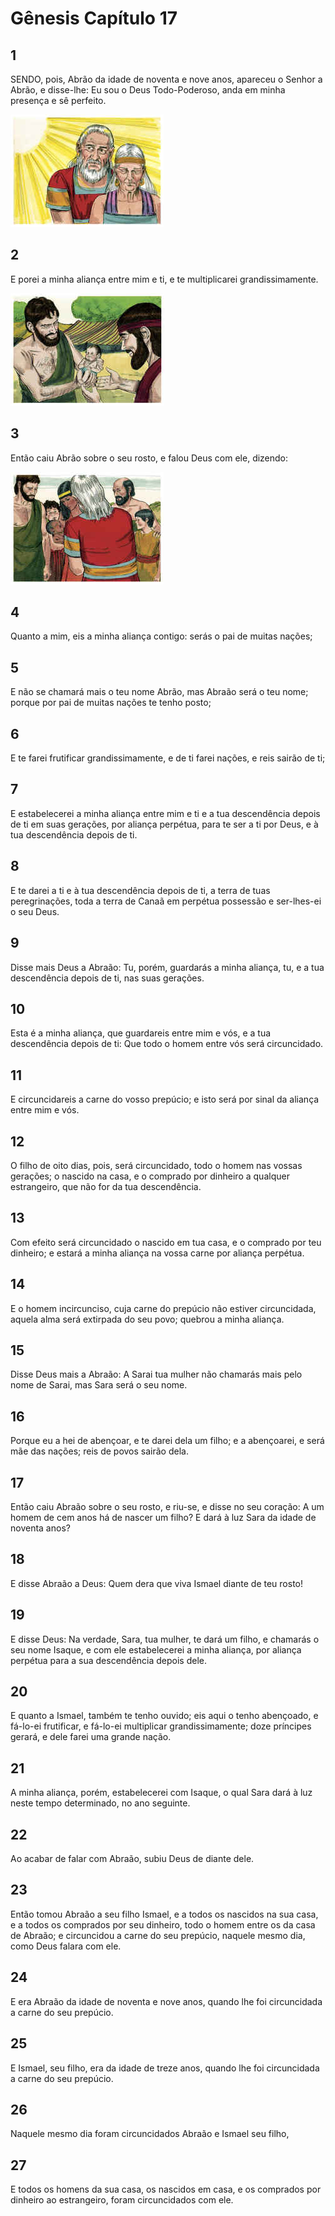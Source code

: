 # Gênesis Capítulo 17

## 1
SENDO, pois, Abrão da idade de noventa e nove anos, apareceu o Senhor a Abrão, e disse-lhe: Eu sou o Deus Todo-Poderoso, anda em minha presença e sê perfeito.

![](../.img/Gn/17/1-0.jpg)

## 2
E porei a minha aliança entre mim e ti, e te multiplicarei grandissimamente.

![](../.img/Gn/17/2-0.jpg)

## 3
Então caiu Abrão sobre o seu rosto, e falou Deus com ele, dizendo:

![](../.img/Gn/17/3-0.jpg)

## 4
Quanto a mim, eis a minha aliança contigo: serás o pai de muitas nações;

## 5
E não se chamará mais o teu nome Abrão, mas Abraão será o teu nome; porque por pai de muitas nações te tenho posto;

## 6
E te farei frutificar grandissimamente, e de ti farei nações, e reis sairão de ti;

## 7
E estabelecerei a minha aliança entre mim e ti e a tua descendência depois de ti em suas gerações, por aliança perpétua, para te ser a ti por Deus, e à tua descendência depois de ti.

## 8
E te darei a ti e à tua descendência depois de ti, a terra de tuas peregrinações, toda a terra de Canaã em perpétua possessão e ser-lhes-ei o seu Deus.

## 9
Disse mais Deus a Abraão: Tu, porém, guardarás a minha aliança, tu, e a tua descendência depois de ti, nas suas gerações.

## 10
Esta é a minha aliança, que guardareis entre mim e vós, e a tua descendência depois de ti: Que todo o homem entre vós será circuncidado.

## 11
E circuncidareis a carne do vosso prepúcio; e isto será por sinal da aliança entre mim e vós.

## 12
O filho de oito dias, pois, será circuncidado, todo o homem nas vossas gerações; o nascido na casa, e o comprado por dinheiro a qualquer estrangeiro, que não for da tua descendência.

## 13
Com efeito será circuncidado o nascido em tua casa, e o comprado por teu dinheiro; e estará a minha aliança na vossa carne por aliança perpétua.

## 14
E o homem incircunciso, cuja carne do prepúcio não estiver circuncidada, aquela alma será extirpada do seu povo; quebrou a minha aliança.

## 15
Disse Deus mais a Abraão: A Sarai tua mulher não chamarás mais pelo nome de Sarai, mas Sara será o seu nome.

## 16
Porque eu a hei de abençoar, e te darei dela um filho; e a abençoarei, e será mãe das nações; reis de povos sairão dela.

## 17
Então caiu Abraão sobre o seu rosto, e riu-se, e disse no seu coração: A um homem de cem anos há de nascer um filho? E dará à luz Sara da idade de noventa anos?

## 18
E disse Abraão a Deus: Quem dera que viva Ismael diante de teu rosto!

## 19
E disse Deus: Na verdade, Sara, tua mulher, te dará um filho, e chamarás o seu nome Isaque, e com ele estabelecerei a minha aliança, por aliança perpétua para a sua descendência depois dele.

## 20
E quanto a Ismael, também te tenho ouvido; eis aqui o tenho abençoado, e fá-lo-ei frutificar, e fá-lo-ei multiplicar grandissimamente; doze príncipes gerará, e dele farei uma grande nação.

## 21
A minha aliança, porém, estabelecerei com Isaque, o qual Sara dará à luz neste tempo determinado, no ano seguinte.

## 22
Ao acabar de falar com Abraão, subiu Deus de diante dele.

## 23
Então tomou Abraão a seu filho Ismael, e a todos os nascidos na sua casa, e a todos os comprados por seu dinheiro, todo o homem entre os da casa de Abraão; e circuncidou a carne do seu prepúcio, naquele mesmo dia, como Deus falara com ele.

## 24
E era Abraão da idade de noventa e nove anos, quando lhe foi circuncidada a carne do seu prepúcio.

## 25
E Ismael, seu filho, era da idade de treze anos, quando lhe foi circuncidada a carne do seu prepúcio.

## 26
Naquele mesmo dia foram circuncidados Abraão e Ismael seu filho,

## 27
E todos os homens da sua casa, os nascidos em casa, e os comprados por dinheiro ao estrangeiro, foram circuncidados com ele.

